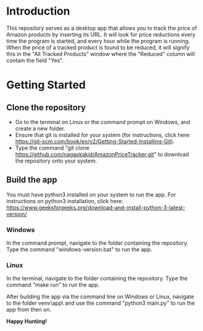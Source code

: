 # Introduction

This repository serves as a desktop app that allows you to track the price of Amazon products by inserting its URL. It will look for price reductions every time the program is started, and every hour while the program is running. When the price of a tracked product is found to be reduced, it will signify this in the "All Tracked Products" window where the "Reduced" column will contain the field "Yes".


# Getting Started

## Clone the repository
- Go to the terminal on Linux or the command prompt on Windows, and create a new folder.
- Ensure that git is installed for your system (for instructions, click here: https://git-scm.com/book/en/v2/Getting-Started-Installing-Git).
- Type the command "git clone https://github.com/nagaokakid/AmazonPriceTracker.git" to download the repository onto your system.

## Build the app
You must have python3 installed on your system to run the app. For instructions on python3 installation, click here: https://www.geeksforgeeks.org/download-and-install-python-3-latest-version/
### Windows
In the command prompt, navigate to the folder containing the repository. Type the command "windows-version.bat" to run the app.
### Linux
In the terminal, navigate to the folder containing the repository. Type the command "make run" to run the app.

After building the app via the command line on Windows or Linux, navigate to the folder venv\app\ and use the command "python3 main.py" to run the app from then on.

**Happy Hunting!**


